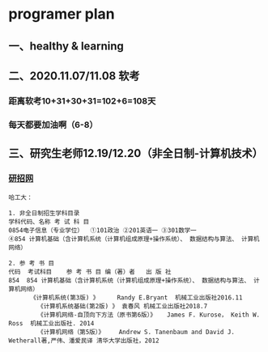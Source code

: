 # programer plan

## 一、healthy & learning

## 二、2020.11.07/11.08 软考
### 距离软考10+31+30+31=102+6=108天
### 每天都要加油啊（6-8）

## 三、研究生老师12.19/12.20（非全日制-计算机技术）
### [研招网](https://yz.chsi.com.cn/sch/search.do?ssdm=11&start=0)

```
哈工大：

1. 非全日制招生学科目录
学科代码、名称	考 试 科 目 
0854电子信息（专业学位）	①101政治 ②201英语一 ③301数学一 
④854 计算机基础（含计算机系统（计算机组成原理+操作系统）、 数据结构与算法、 计算机网络）

2. 参 考 书 目
代码	考试科目	参 考 书 目	编（著）者	出 版 社
854  854 计算机基础（含计算机系统（计算机组成原理+操作系统）、 数据结构与算法、 计算机网络）
	  《计算机系统(第3版) 》 	Randy E.Bryant 	机械工业出版社2016.11
		《计算机系统基础(第2版) 》	袁春风	机械工业出版社2018.7
		《计算机网络-自顶向下方法（原书第6版）》 	James F. Kurose， Keith W. Ross	机械工业出版社. 2014
		《计算机网络（第5版）》	Andrew S. Tanenbaum and David J. Wetherall著,严伟、潘爱民译	清华大学出版社，2012
```
